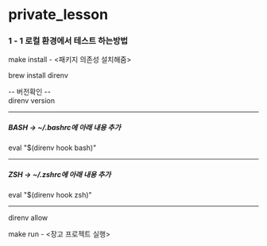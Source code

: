 # private_lesson

### 1 - 1 로컬 환경에서 테스트 하는방법
make install - <패키지 의존성 설치해줌>

brew install direnv

-- 버전확인 -- <br>
direnv version

---
<h5> BASH -> ~/.bashrc에 아래 내용 추가 </h5>
eval "$(direnv hook bash)"

---
<h5> ZSH -> ~/.zshrc에 아래 내용 추가 </h5>
eval "$(direnv hook zsh)"

---
direnv allow

make run - <장고 프로젝트 실행>